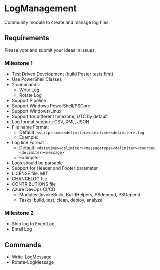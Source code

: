 # LogManagement

Community module to create and manage log files

## Requirements

Please vote and submit your ideas in issues.

### Milestone 1

* Test Driven Development (build Pester tests first)
* Use PowerShell Classes
* 2 commands:
   * Write Log
   * Rotate Log
* Support Pipeline
* Support Windows PowerShell/PSCore
* Support Windows/Linux
* Support for different timezone, UTC by default
* Log format support: CSV, XML, JSON
* File name Format:
   * Default: `<scriptname><delimiter><datetime><delimiter>.log`
   * Example: 
* Log line Format
   * Default: `<datetime><delimiter><messagetype><delimiter><source><delimiter><message>`
   * Example: 
* Logs should be parsable
* Support for Header and Footer parameter
* LICENSE file: MIT
* CHANGELOG file
* CONTRIBUTIONS file
* Azure DevOps CI/CD
   * Modules: InvokeBuild, BuildHelpers, PSdepend, PSDepend
   * Tasks: build, test, clean, deploy, analyze

### Milestone 2


* Ship log to EventLog
* Email Log

## Commands

* Write-LogMessage
* Rotate-LogMessage
